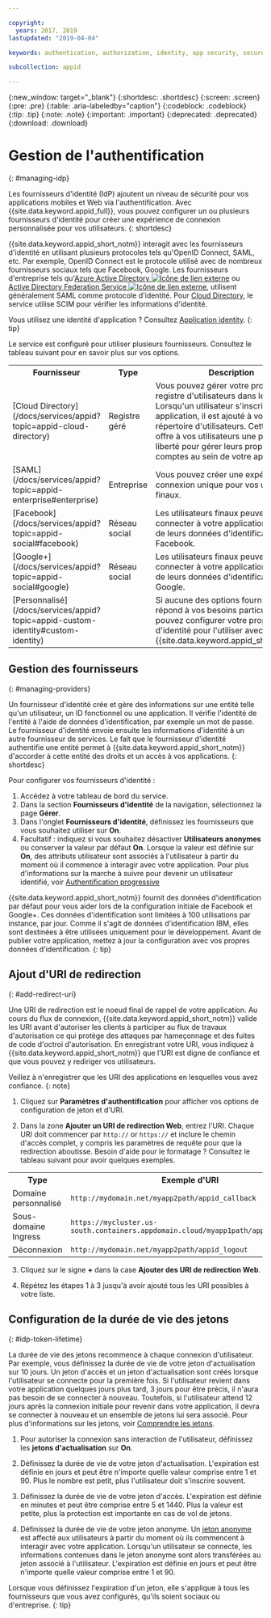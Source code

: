 ```yaml
---

copyright:
  years: 2017, 2019
lastupdated: "2019-04-04"

keywords: authentication, authorization, identity, app security, secure, development, identity provider, tokens, customization, lifetime

subcollection: appid

---
```


{:new_window: target="_blank"}
{:shortdesc: .shortdesc}
{:screen: .screen}
{:pre: .pre}
{:table: .aria-labeledby="caption"}
{:codeblock: .codeblock}
{:tip: .tip}
{:note: .note}
{:important: .important}
{:deprecated: .deprecated}
{:download: .download}


# Gestion de l'authentification
{: #managing-idp}

Les fournisseurs d'identité (IdP) ajoutent un niveau de sécurité pour vos applications mobiles et Web via l'authentification. Avec {{site.data.keyword.appid_full}}, vous pouvez configurer un ou plusieurs fournisseurs d'identité pour créer une expérience de connexion personnalisée pour vos utilisateurs.
{: shortdesc}


{{site.data.keyword.appid_short_notm}} interagit avec les fournisseurs d'identité en utilisant plusieurs protocoles tels qu'OpenID Connect, SAML, etc. Par exemple, OpenID Connect est le protocole utilisé avec de nombreux fournisseurs sociaux tels que Facebook, Google. Les fournisseurs d'entreprise tels qu'<a href="https://www.ibm.com/blogs/bluemix/2018/03/setting-ibm-cloud-app-id-azure-active-directory/" target="_blank">Azure Active Directory <img src="../../icons/launch-glyph.svg" alt="Icône de lien externe"></a> ou <a href="https://www.ibm.com/blogs/bluemix/2018/03/setting-ibm-cloud-app-id-active-directory-federation-service/" target="_blank">Active Directory Federation Service <img src="../../icons/launch-glyph.svg" alt="Icône de lien externe"></a>, utilisent généralement SAML comme protocole d'identité. Pour [Cloud Directory](/docs/services/appid?topic=appid-cloud-directory), le service utilise SCIM pour vérifier les informations d'identité.

Vous utilisez une identité d'application ? Consultez [Application identity](/docs/services/appid?topic=appid-app).
{: tip}

Le service est configuré pour utiliser plusieurs fournisseurs. Consultez le tableau suivant pour en savoir plus sur vos options.

<table>
  <tr>
    <th>Fournisseur</th>
    <th>Type</th>
    <th>Description</th>
  </tr>
  <tr>
    <td>[Cloud Directory](/docs/services/appid?topic=appid-cloud-directory)</td>
    <td>Registre géré</td>
    <td>Vous pouvez gérer votre propre registre d'utilisateurs dans le cloud. Lorsqu'un utilisateur s'inscrit à votre application, il est ajouté à votre répertoire d'utilisateurs. Cette option offre à vos utilisateurs une plus grande liberté pour gérer leurs propres comptes au sein de votre application.</td>
  </tr>
  <tr>
    <td>[SAML](/docs/services/appid?topic=appid-enterprise#enterprise)</td>
    <td>Entreprise</td>
    <td>Vous pouvez créer une expérience de connexion unique pour vos utilisateurs finaux.</td>
  </tr>
  <tr>
    <td>[Facebook](/docs/services/appid?topic=appid-social#facebook)</td>
    <td>Réseau social</td>
    <td>Les utilisateurs finaux peuvent se connecter à votre application à l'aide de leurs données d'identification Facebook.</td>
  </tr>
  <tr>
    <td>[Google+](/docs/services/appid?topic=appid-social#google)</td>
    <td>Réseau social</td>
    <td>Les utilisateurs finaux peuvent se connecter à votre application à l'aide de leurs données d'identification Google.</td>
  </tr>
  <tr>
    <td>[Personnalisé](/docs/services/appid?topic=appid-custom-identity#custom-identity)</td>
    <td> </td>
    <td>Si aucune des options fournies ne répond à vos besoins particuliers, vous pouvez configurer votre propre flux d'identité pour l'utiliser avec {{site.data.keyword.appid_short_notm}}.</td>  
  </tr>
</table>

## Gestion des fournisseurs
{: #managing-providers}

Un fournisseur d'identité crée et gère des informations sur une entité telle qu'un utilisateur, un ID fonctionnel ou une application. Il vérifie l'identité de l'entité à l'aide de données d'identification, par exemple un mot de passe. Le fournisseur d'identité envoie ensuite les informations d'identité à un autre fournisseur de services. Le fait que le fournisseur d'identité authentifie une entité permet à {{site.data.keyword.appid_short_notm}} d'accorder à cette entité des droits et un accès à vos applications.
{: shortdesc}

Pour configurer vos fournisseurs d'identité :

1. Accédez à votre tableau de bord du service.
2. Dans la section **Fournisseurs d'identité** de la navigation, sélectionnez la page **Gérer**.
3. Dans l'onglet **Fournisseurs d'identité**, définissez les fournisseurs que vous souhaitez utiliser sur **On**.
4. Facultatif : indiquez si vous souhaitez désactiver **Utilisateurs anonymes** ou conserver la valeur par défaut **On**. Lorsque la valeur est définie sur **On**, des attributs utilisateur sont associés à l'utilisateur à partir du moment où il commence à interagir avec votre application. Pour plus d'informations sur la marche à suivre pour devenir un utilisateur identifié, voir [Authentification progressive](/docs/services/appid?topic=appid-anonymous#progressive)

{{site.data.keyword.appid_short_notm}} fournit des données d'identification par défaut pour vous aider lors de la configuration initiale de Facebook et Google+. Ces données d'identification sont limitées à 100 utilisations par instance, par jour. Comme il s'agit de données d'identification IBM, elles sont destinées à être utilisées uniquement pour le développement. Avant de publier votre application, mettez à jour la configuration avec vos propres données d'identification.
{: tip}


## Ajout d'URI de redirection
{: #add-redirect-uri}

Une URI de redirection est le noeud final de rappel de votre application. Au cours du flux de connexion, {{site.data.keyword.appid_short_notm}} valide les URI avant d'autoriser les clients à participer au flux de travaux d'autorisation ce qui protège des attaques par hameçonnage et des fuites de code d'octroi d'autorisation. En enregistrant votre URI, vous indiquez à {{site.data.keyword.appid_short_notm}} que l'URI est digne de confiance et que vous pouvez y rediriger vos utilisateurs.

Veillez à n'enregistrer que les URI des applications en lesquelles vous avez confiance.
{: note}


1. Cliquez sur **Paramètres d'authentification** pour afficher vos options de configuration  de jeton et d'URI.

2. Dans la zone **Ajouter un URI de redirection Web**, entrez l'URI. Chaque URI doit commencer par `http://` or `https://` et inclure le chemin d'accès complet, y compris les paramètres de requête pour que la redirection aboutisse. Besoin d'aide pour le formatage ? Consultez le tableau suivant pour avoir quelques exemples.

  <table>
    <tr>
      <th>Type</th>
      <th>Exemple d'URI</th>
    </tr>
    <tr>
      <td>Domaine personnalisé</td>
      <td><code>http://mydomain.net/myapp2path/appid_callback</code></td>
    </tr>
    <tr>
      <td>Sous-domaine Ingress</td>
      <td><code>https://mycluster.us-south.containers.appdomain.cloud/myapp1path/appid_callback</code></td>
    </tr>
    <tr>
      <td>Déconnexion</td>
      <td><code>http://mydomain.net/myapp2path/appid_logout</code></td>
    </tr>  
  </table>

3. Cliquez sur le signe **+** dans la case **Ajouter des URI de redirection Web**.

4. Répétez les étapes 1 à 3 jusqu'à avoir ajouté tous les URI possibles à votre liste.



## Configuration de la durée de vie des jetons
{: #idp-token-lifetime}

La durée de vie des jetons recommence à chaque connexion d'utilisateur. Par exemple, vous définissez la durée de vie de votre jeton d'actualisation sur 10 jours. Un jeton d'accès et un jeton d'actualisation sont créés lorsque l'utilisateur se connecte pour la première fois. Si l'utilisateur revient dans votre application quelques jours plus tard, 3 jours pour être précis, il n'aura pas besoin de se connecter à nouveau. Toutefois, si l'utilisateur attend 12 jours après la connexion initiale pour revenir dans votre application, il devra se connecter à nouveau et un ensemble de jetons lui sera associé. Pour plus d'informations sur les jetons, voir [Comprendre les jetons](/docs/services/appid?topic=appid-tokens#tokens).

1. Pour autoriser la connexion sans interaction de l'utilisateur, définissez les **jetons d'actualisation** sur **On**.

2. Définissez la durée de vie de votre jeton d'actualisation. L'expiration est définie en jours et peut être n'importe quelle valeur comprise entre 1 et 90. Plus le nombre est petit, plus l'utilisateur doit s'inscrire souvent.

3. Définissez la durée de vie de votre jeton d'accès. L'expiration est définie en minutes et peut être comprise entre 5 et 1440. Plus la valeur est petite, plus la protection est importante en cas de vol de jetons.

4. Définissez la durée de vie de votre jeton anonyme. Un [jeton anonyme](/docs/services/appid?topic=appid-anonymous#progressive) est affecté aux utilisateurs à partir du moment où ils commencent à interagir avec votre application. Lorsqu'un utilisateur se connecte, les informations contenues dans le jeton anonyme sont alors transférées au jeton associé à l'utilisateur. L'expiration est définie en jours et peut être n'importe quelle valeur comprise entre 1 et 90.


Lorsque vous définissez l'expiration d'un jeton, elle s'applique à tous les fournisseurs que vous avez configurés, qu'ils soient sociaux ou d'entreprise.
{: tip}
